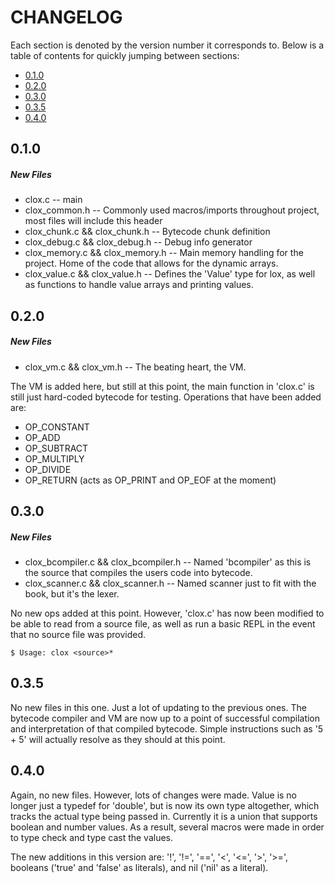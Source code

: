 # CHANGELOG

Each section is denoted by the version number it corresponds to. Below is a table of contents for quickly jumping between sections:

- [0.1.0](#0.1.0)
- [0.2.0](#0.2.0)
- [0.3.0](#0.3.0)
- [0.3.5](#0.3.5)
- [0.4.0](#0.4.0)

## 0.1.0
##### New Files
- clox.c -- main
- clox_common.h -- Commonly used macros/imports throughout project, most files will include this header
- clox_chunk.c && clox_chunk.h -- Bytecode chunk definition
- clox_debug.c && clox_debug.h -- Debug info generator
- clox_memory.c && clox_memory.h -- Main memory handling for the project. Home of the code that allows for the dynamic arrays.
- clox_value.c && clox_value.h -- Defines the 'Value' type for lox, as well as functions to handle value arrays and printing values.

## 0.2.0

##### New Files
- clox_vm.c && clox_vm.h -- The beating heart, the VM.

The VM is added here, but still at this point, the main function in 'clox.c' is still just hard-coded bytecode for testing. Operations that have been added are:
- OP_CONSTANT
- OP_ADD
- OP_SUBTRACT
- OP_MULTIPLY
- OP_DIVIDE
- OP_RETURN (acts as OP_PRINT and OP_EOF at the moment)

## 0.3.0

##### New Files
- clox_bcompiler.c && clox_bcompiler.h -- Named 'bcompiler' as this is the source that compiles the users code into bytecode.
- clox_scanner.c && clox_scanner.h -- Named scanner just to fit with the book, but it's the lexer.

No new ops added at this point. However, 'clox.c' has now been modified to be able to read from a source file, as well as run a basic REPL in the event that no source file was provided.
```console
$ Usage: clox <source>*
```

## 0.3.5
No new files in this one. Just a lot of updating to the previous ones. The bytecode compiler and VM are now up to a point of successful compilation and interpretation of that compiled bytecode. Simple instructions such as '5 + 5' will actually resolve as they should at this point.

## 0.4.0

Again, no new files. However, lots of changes were made. Value is no longer just a typedef for 'double', but is now its own type altogether, which tracks the actual type being passed in. Currently it is a union that supports boolean and number values. As a result, several macros were made in order to type check and type cast the values.

The new additions in this version are: '!', '!=', '==', '<', '<=', '>', '>=', booleans ('true' and 'false' as literals), and nil ('nil' as a literal).
